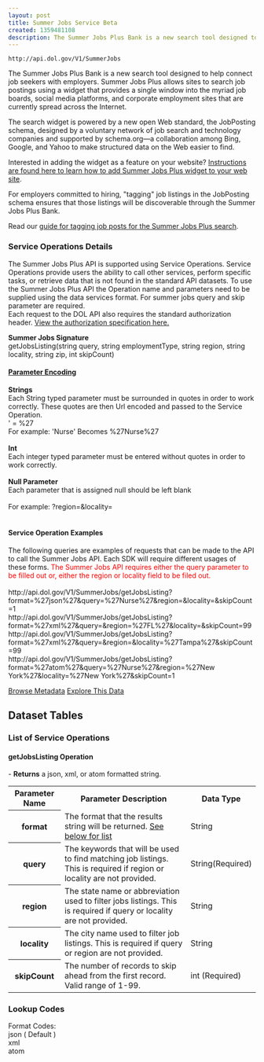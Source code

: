```yaml
---
layout: post
title: Summer Jobs Service Beta
created: 1359481108
description: The Summer Jobs Plus Bank is a new search tool designed to help connect job seekers with employers.
---
```


```
http://api.dol.gov/V1/SummerJobs
```

<p>The Summer Jobs Plus Bank is a new search tool designed to help connect job seekers with employers. Summer Jobs Plus allows sites to search job postings using a widget that provides a single window into the myriad job boards, social&nbsp;media platforms, and corporate employment sites that are currently spread across the Internet.</p>

<p>The search widget is powered by a new open Web standard, the JobPosting schema, designed by a voluntary network of job search and technology companies and supported by schema.org—a collaboration among Bing, Google, and Yahoo to make structured data on the Web easier to find.</p>

<p>Interested in adding the widget as a feature on your website? <a href="http://www.dol.gov/summerjobs/Widget.htm">Instructions are found here to learn how to add Summer Jobs Plus widget to your web site</a>.</p>

<p>For employers committed to hiring, "tagging" job listings in the JobPosting schema ensures that those listings will be discoverable through the Summer Jobs Plus Bank.</p>

<p>Read our <a href="http://www.dol.gov/summerjobs/Employers.htm">guide for tagging job posts for the Summer Jobs Plus search</a>.</p>

<h3>Service Operations Details</h3>

<p>The Summer Jobs Plus API is supported using Service Operations. Service Operations provide users the ability to call other services, perform specific tasks, or retrieve data that is not found in the standard API datasets. To use the Summer Jobs Plus API the Operation name and parameters need to be supplied using the data services format. For summer jobs query and skip parameter are required.<br />
Each request to the DOL API also requires the standard authorization header.  <a href="http://developer.dol.gov/req-auth.htm">View the authorization specification here.</a> ​</p>

<p><b>Summer Jobs Signature</b><br />
getJobsListing(string query, string employmentType, string region, string locality, string zip, int skipCount)</p>

<h4><u>Parameter Encoding</u></h4>

<p><b>Strings</b><br />
Each String typed parameter must be surrounded in quotes in order to work correctly. These quotes are then Url encoded and passed to the Service Operation.<br />
' = %27<br />
For example: 'Nurse' Becomes %27Nurse%27<br />
<br />
<b>Int</b><br />
Each integer typed parameter must be entered without quotes in order to work correctly.<br />
<br />
<b>Null Parameter</b><br />
Each parameter that is assigned null should be left blank<br />
<br />
For example: ?region=&amp;locality=<br />
&nbsp;</p>

<h4>Service Operation Examples</h4>

<p>The following queries are examples of requests that can be made to the API to call the Summer Jobs API. Each SDK will require different usages of these forms. <span style="COLOR: #f00">The Summer Jobs API requires either the query parameter to be filled out or, either the region or locality field to be filed out.</span><br />
<br />
<a>http://api.dol.gov/V1/SummerJobs/getJobsListing?format=%27json%27&amp;query=%27Nurse%27&amp;region=&amp;locality=&amp;skipCount=1</a><br />
<a>http://api.dol.gov/V1/SummerJobs/getJobsListing?format=%27xml%27&amp;query=&amp;region=%27FL%27&amp;locality=&amp;skipCount=99</a><br />
<a>http://api.dol.gov/V1/SummerJobs/getJobsListing?format=%27xml%27&amp;query=&amp;region=&amp;locality=%27Tampa%27&amp;skipCount=99</a><br />
<a>http://api.dol.gov/V1/SummerJobs/getJobsListing?format=%27atom%27&amp;query=%27Nurse%27&amp;region=%27New York%27&amp;locality=%27New York%27&amp;skipCount=1</a></p>


<a href ="http://api.dol.gov/V1/SummerJobs/$metadata" class="button radius button_dataset">Browse Metadata</a>
<a href ="http://api.dol.gov/V1/SummerJobs/$metadata" class="button radius button_dataset">Explore This Data</a>


## Dataset Tables  
<h3>List of Service Operations</h3>

<h4>getJobsListing Operation</h4>

<p>- <strong>Returns</strong> a json, xml, or atom formatted string.</p>

<table>
	<tbody>
		<tr>
			<th>Parameter Name</th>
			<th>Parameter Description</th>
			<th>Data Type</th>
		</tr>
		<tr>
			<th>format</th>
			<td>The format that the results string will be returned. <a href="#formatcodes">See below for list</a></td>
			<td>String</td>
		</tr>
		<tr>
			<th>query</th>
			<td>The keywords that will be used to find matching job listings. This is required if region or locality are not provided.</td>
			<td>String(Required)</td>
		</tr>
		<tr>
			<th>region</th>
			<td>The state name or abbreviation used to filter jobs listings. This is required if query or locality are not provided.</td>
			<td>String</td>
		</tr>
		<tr>
			<th>locality</th>
			<td>The city name used to filter job listings. This is required if query or region are not provided.</td>
			<td>String</td>
		</tr>
		<tr>
			<th>skipCount</th>
			<td>The number of records to skip ahead from the first record. Valid range of 1-99.</td>
			<td>int (Required)</td>
		</tr>
	</tbody>
</table>
<h3>Lookup Codes</h3>

<p><label><a name="formatcodes"></a>Format Codes:</label><br />
json ( Default )<br />
xml<br />
atom</p>
